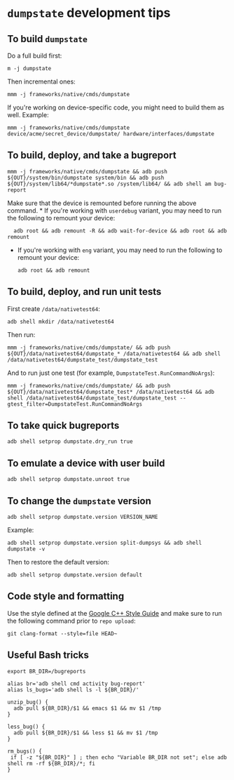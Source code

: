 # `dumpstate` development tips

## To build `dumpstate`

Do a full build first:

```
m -j dumpstate
```

Then incremental ones:

```
mmm -j frameworks/native/cmds/dumpstate
```

If you're working on device-specific code, you might need to build them as well.
Example:

```
mmm -j frameworks/native/cmds/dumpstate device/acme/secret_device/dumpstate/ hardware/interfaces/dumpstate
```

## To build, deploy, and take a bugreport

```
mmm -j frameworks/native/cmds/dumpstate && adb push ${OUT}/system/bin/dumpstate system/bin && adb push ${OUT}/system/lib64/*dumpstate*.so /system/lib64/ && adb shell am bug-report
```

Make sure that the device is remounted before running the above command. * If
you're working with `userdebug` variant, you may need to run the following to
remount your device:

```
  adb root && adb remount -R && adb wait-for-device && adb root && adb remount
```

*   If you're working with `eng` variant, you may need to run the following to
    remount your device:

    ```
    adb root && adb remount
    ```

## To build, deploy, and run unit tests

First create `/data/nativetest64`:

```
adb shell mkdir /data/nativetest64
```

Then run:

```
mmm -j frameworks/native/cmds/dumpstate/ && adb push ${OUT}/data/nativetest64/dumpstate_* /data/nativetest64 && adb shell /data/nativetest64/dumpstate_test/dumpstate_test
```

And to run just one test (for example, `DumpstateTest.RunCommandNoArgs`):

```
mmm -j frameworks/native/cmds/dumpstate/ && adb push ${OUT}/data/nativetest64/dumpstate_test* /data/nativetest64 && adb shell /data/nativetest64/dumpstate_test/dumpstate_test --gtest_filter=DumpstateTest.RunCommandNoArgs
```

## To take quick bugreports

```
adb shell setprop dumpstate.dry_run true
```

## To emulate a device with user build

```
adb shell setprop dumpstate.unroot true
```

## To change the `dumpstate` version

```
adb shell setprop dumpstate.version VERSION_NAME
```

Example:

```
adb shell setprop dumpstate.version split-dumpsys && adb shell dumpstate -v
```

Then to restore the default version:

```
adb shell setprop dumpstate.version default
```

## Code style and formatting

Use the style defined at the
[Google C++ Style Guide](https://google.github.io/styleguide/cppguide.html) and
make sure to run the following command prior to `repo upload`:

```
git clang-format --style=file HEAD~
```

## Useful Bash tricks

```
export BR_DIR=/bugreports

alias br='adb shell cmd activity bug-report'
alias ls_bugs='adb shell ls -l ${BR_DIR}/'

unzip_bug() {
  adb pull ${BR_DIR}/$1 && emacs $1 && mv $1 /tmp
}

less_bug() {
  adb pull ${BR_DIR}/$1 && less $1 && mv $1 /tmp
}

rm_bugs() {
 if [ -z "${BR_DIR}" ] ; then echo "Variable BR_DIR not set"; else adb shell rm -rf ${BR_DIR}/*; fi
}

```
